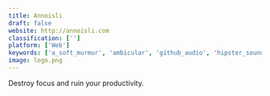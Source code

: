 ```yaml
---
title: Annoisli
draft: false 
website: http://annoisli.com
classification: ['']
platform: ['Web']
keywords: ['a_soft_murmur', 'ambicular', 'github_audio', 'hipster_sound', 'hullabalu', 'noizio', 'oneiro_note', 'oracle_field_service_cloud', 'rainy_mood', 'silenz', 'simplynoise', 'sleepjet', 'sounddrown', 'soundore', 'studiowave', 'white_noise']
image: logo.png
---
```

Destroy focus and ruin your productivity.